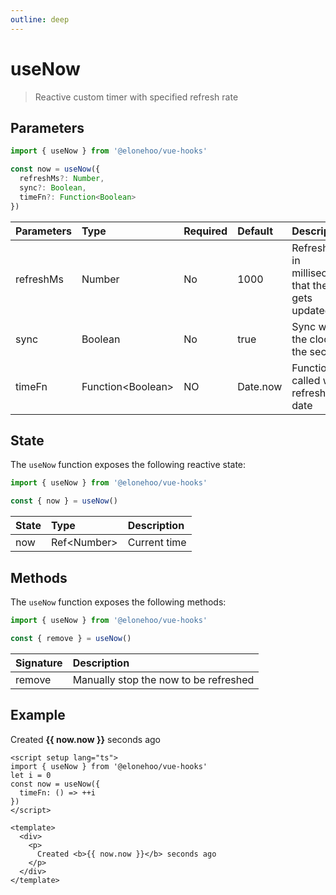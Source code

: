 ```yaml
---
outline: deep
---
```


<script setup lang="ts">
  import {useNow} from '@elonehoo/vue-hooks'
  let i = 0;
  const now = useNow({
    timeFn: () => ++i
  })
</script>

# useNow

> Reactive custom timer with specified refresh rate

## Parameters

```typescript
import { useNow } from '@elonehoo/vue-hooks'

const now = useNow({
  refreshMs?: Number,
  sync?: Boolean,
  timeFn?: Function<Boolean>
})
```

| Parameters | Type |	Required | Default |	Description |
|:------------|:-----|:---------|:----------|:-------------|
| refreshMs |	Number | No |	1000 | Refresh rate in milliseconds that the now gets updated |
|sync |	Boolean |	No | true |	Sync with the clock by the second |
|timeFn |	Function\<Boolean> | NO | Date.now | Function called when refresh the date |

## State

The `useNow` function exposes the following reactive state:

```typescript
import { useNow } from '@elonehoo/vue-hooks'

const { now } = useNow()
```

| State | Type | Description |
|:------------|:-----|:-------------|
| now |	Ref\<Number> | Current time |

## Methods

The `useNow` function exposes the following methods:

```typescript
import { useNow } from '@elonehoo/vue-hooks'

const { remove } = useNow()
```

| Signature |	Description |
|:------------|:-----|
| remove | Manually stop the now to be refreshed |

## Example

<div>
  <p>
    Created <b>{{ now.now }}</b> seconds ago
  </p>
</div>

```vue
<script setup lang="ts">
import { useNow } from '@elonehoo/vue-hooks'
let i = 0
const now = useNow({
  timeFn: () => ++i
})
</script>

<template>
  <div>
    <p>
      Created <b>{{ now.now }}</b> seconds ago
    </p>
  </div>
</template>
```
